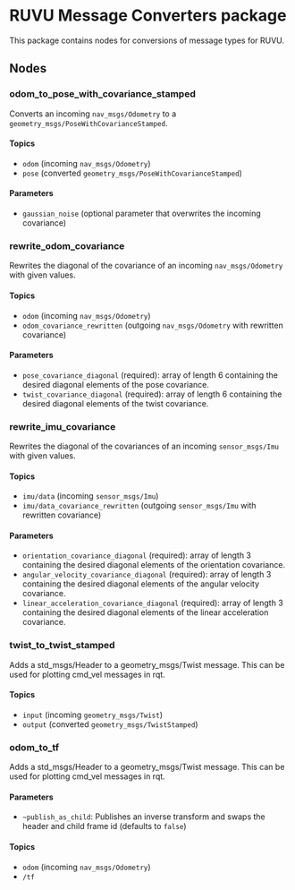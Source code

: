 # RUVU Message Converters package
This package contains nodes for conversions of message types for RUVU.

## Nodes

### odom_to_pose_with_covariance_stamped

Converts an incoming `nav_msgs/Odometry` to a `geometry_msgs/PoseWithCovarianceStamped`.

#### Topics

- `odom` (incoming `nav_msgs/Odometry`)
- `pose` (converted `geometry_msgs/PoseWithCovarianceStamped`)

#### Parameters

- `gaussian_noise` (optional parameter that overwrites the incoming covariance)

### rewrite_odom_covariance

Rewrites the diagonal of the covariance of an incoming `nav_msgs/Odometry` with given values.

#### Topics

- `odom` (incoming `nav_msgs/Odometry`)
- `odom_covariance_rewritten` (outgoing `nav_msgs/Odometry` with rewritten covariance)

#### Parameters

- `pose_covariance_diagonal` (required): array of length 6 containing the desired diagonal elements of the pose covariance.
- `twist_covariance_diagonal` (required): array of length 6 containing the desired diagonal elements of the twist covariance.

### rewrite_imu_covariance

Rewrites the diagonal of the covariances of an incoming `sensor_msgs/Imu` with given values.

#### Topics

- `imu/data` (incoming `sensor_msgs/Imu`)
- `imu/data_covariance_rewritten` (outgoing `sensor_msgs/Imu` with rewritten covariance)

#### Parameters

- `orientation_covariance_diagonal` (required): array of length 3 containing the desired diagonal elements of the orientation covariance.
- `angular_velocity_covariance_diagonal` (required): array of length 3 containing the desired diagonal elements of the angular velocity covariance.
- `linear_acceleration_covariance_diagonal` (required): array of length 3 containing the desired diagonal elements of the linear acceleration covariance.

### twist_to_twist_stamped

Adds a std_msgs/Header to a geometry_msgs/Twist message. This can be used for plotting cmd_vel messages in rqt.

#### Topics

- `input` (incoming `geometry_msgs/Twist`)
- `output` (converted `geometry_msgs/TwistStamped`)

### odom_to_tf

Adds a std_msgs/Header to a geometry_msgs/Twist message. This can be used for plotting cmd_vel messages in rqt.

#### Parameters

- `~publish_as_child`: Publishes an inverse transform and swaps the header and child frame id (defaults to `false`)

#### Topics

- `odom` (incoming `nav_msgs/Odometry`)
- `/tf`


